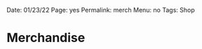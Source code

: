 Date: 01/23/22
Page: yes
Permalink: merch
Menu: no
Tags: Shop

# Merchandise

<div class="grid-container" id="shoptick"></div>